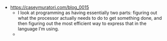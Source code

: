 - https://caseymuratori.com/blog_0015
	- I look at programming as having essentially two parts: figuring out what the processor actually needs to do to get something done, and then figuring out the most efficient way to express that in the language I’m using.
	-